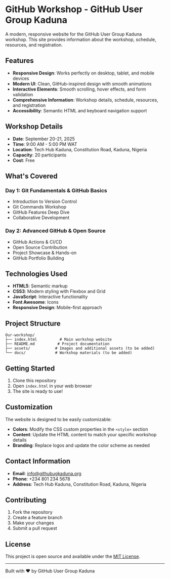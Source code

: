 # GitHub Workshop - GitHub User Group Kaduna

A modern, responsive website for the GitHub User Group Kaduna workshop. This site provides information about the workshop, schedule, resources, and registration.

## Features

- **Responsive Design**: Works perfectly on desktop, tablet, and mobile devices
- **Modern UI**: Clean, GitHub-inspired design with smooth animations
- **Interactive Elements**: Smooth scrolling, hover effects, and form validation
- **Comprehensive Information**: Workshop details, schedule, resources, and registration
- **Accessibility**: Semantic HTML and keyboard navigation support

## Workshop Details

- **Date**: September 20-21, 2025
- **Time**: 9:00 AM - 5:00 PM WAT
- **Location**: Tech Hub Kaduna, Constitution Road, Kaduna, Nigeria
- **Capacity**: 20 participants
- **Cost**: Free

## What's Covered

### Day 1: Git Fundamentals & GitHub Basics
- Introduction to Version Control
- Git Commands Workshop
- GitHub Features Deep Dive
- Collaborative Development

### Day 2: Advanced GitHub & Open Source
- GitHub Actions & CI/CD
- Open Source Contribution
- Project Showcase & Hands-on
- GitHub Portfolio Building

## Technologies Used

- **HTML5**: Semantic markup
- **CSS3**: Modern styling with Flexbox and Grid
- **JavaScript**: Interactive functionality
- **Font Awesome**: Icons
- **Responsive Design**: Mobile-first approach

## Project Structure

```
Our-workshop/
├── index.html          # Main workshop website
├── README.md          # Project documentation
├── assets/           # Images and additional assets (to be added)
└── docs/             # Workshop materials (to be added)
```

## Getting Started

1. Clone this repository
2. Open `index.html` in your web browser
3. The site is ready to use!

## Customization

The website is designed to be easily customizable:

- **Colors**: Modify the CSS custom properties in the `<style>` section
- **Content**: Update the HTML content to match your specific workshop details
- **Branding**: Replace logos and update the color scheme as needed

## Contact Information

- **Email**: info@githubugkaduna.org
- **Phone**: +234 801 234 5678
- **Address**: Tech Hub Kaduna, Constitution Road, Kaduna, Nigeria

## Contributing

1. Fork the repository
2. Create a feature branch
3. Make your changes
4. Submit a pull request

## License

This project is open source and available under the [MIT License](LICENSE).

---

Built with ❤️ by GitHub User Group Kaduna
